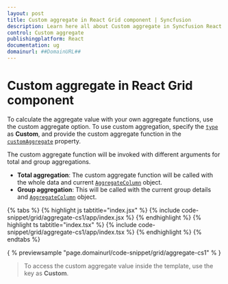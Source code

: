 ```yaml
---
layout: post
title: Custom aggregate in React Grid component | Syncfusion
description: Learn here all about Custom aggregate in Syncfusion React Grid component of Syncfusion Essential JS 2 and more.
control: Custom aggregate 
publishingplatform: React
documentation: ug
domainurl: ##DomainURL##
---
```


# Custom aggregate in React Grid component

To calculate the aggregate value with your own aggregate functions, use the custom aggregate option. To use custom aggregation, specify the [`type`](https://ej2.syncfusion.com/angular/documentation/api/grid/aggregateColumn/#type) as **Custom**, and provide the custom aggregate function in the [`customAggregate`](https://ej2.syncfusion.com/angular/documentation/api/grid/aggregateColumn/#customaggregate) property.

The custom aggregate function will be invoked with different arguments for total and group aggregations.
* **Total aggregation**: The custom aggregate function will be called with the whole data and current [`AggregateColumn`](https://ej2.syncfusion.com/angular/documentation/api/grid/aggregateColumn/) object.
* **Group aggregation**: This will be called with the current group details and [`AggregateColumn`](https://ej2.syncfusion.com/angular/documentation/api/grid/aggregateColumn/) object.

{% tabs %}
{% highlight js tabtitle="index.jsx" %}
{% include code-snippet/grid/aggregate-cs1/app/index.jsx %}
{% endhighlight %}
{% highlight ts tabtitle="index.tsx" %}
{% include code-snippet/grid/aggregate-cs1/app/index.tsx %}
{% endhighlight %}
{% endtabs %}

{ % previewsample "page.domainurl/code-snippet/grid/aggregate-cs1" % }

> To access the custom aggregate value inside the template, use the key as **Custom**.
